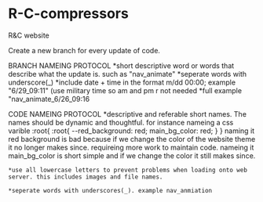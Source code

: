 # R-C-compressors
R&amp;C website

Create a new branch for every update of code.

BRANCH NAMEING PROTOCOL 
    *short descriptive word or words that describe what the update is. such as "nav_animate"
    *seperate words with underscore(_)
    *include date + time in the format m/dd 00:00; example "6/29_09:11" (use military time so am and pm r not needed
    *full example "nav_animate_6/26_09:16
   
 CODE NAMEING PROTOCOL
    *descriptive and referable short names. The names should be dynamic and thoughtful. for instance nameing a css varible
        :root{                                      :root{
           --red_background: red;                      main_bg_color: red;
        }                                            }
        naming it red background is bad because if we change the color of the website theme it no longer makes since. requireing more work
        to maintain code. nameing it main_bg_color is short simple and if we change the color it still makes since.
        
    *use all lowercase letters to prevent problems when loading onto web server. this includes images and file names.
    
    *seperate words with underscores(_). example nav_anmiation
